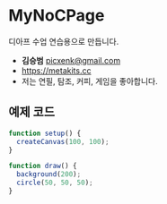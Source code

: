 # MyNoCPage
디아프 수업 연습용으로 만듭니다.

- **김승범** picxenk@gmail.com
- https://metakits.cc
- 저는 연필, 탐조, 커피, 게임을 좋아합니다.

## 예제 코드 
```javascript
function setup() {
  createCanvas(100, 100);
}

function draw() {
  background(200);
  circle(50, 50, 50);
}
```
